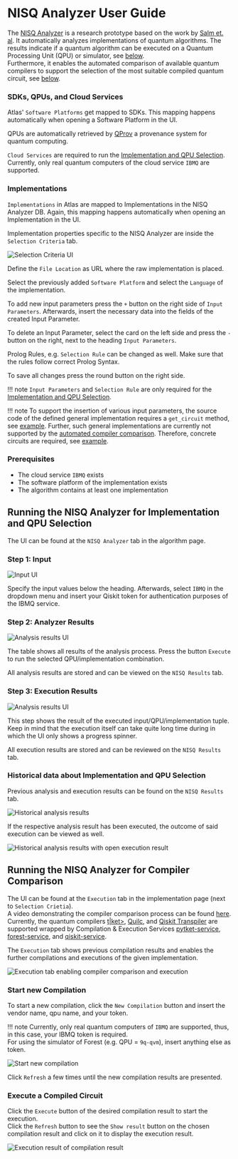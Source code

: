 
# NISQ Analyzer User Guide
The [NISQ Analyzer](https://github.com/UST-QuAntiL/nisq-analyzer) is a research prototype based on the work by [Salm et. al](https://link.springer.com/chapter/10.1007/978-3-030-64846-6_5). It automatically analyzes implementations of quantum algorithms. The results indicate if a quantum algorithm can be executed on a Quantum Processing Unit (QPU) or simulator, see [below](#running-the-nisq-analyzer-for-implementation-and-qpu-selection).  
Furthermore, it enables the automated comparison of available quantum compilers to support the selection of the most suitable compiled quantum circuit, see [below](#running-the-nisq-analyzer-for-compiler-comparison).
### SDKs, QPUs, and Cloud Services

Atlas' `Software Platforms` get mapped to SDKs. This mapping happens automatically when opening a Software Platform in the UI.   

QPUs are automatically retrieved by [QProv](https://github.com/UST-QuAntiL/qprov) a provenance system for quantum computing.   
 
`Cloud Services` are required to run the [Implementation and QPU Selection](#running-the-nisq-analyzer-for-implementation-and-qpu-selection).  
Currently, only real quantum computers of the cloud service `IBMQ` are supported.

### Implementations

`Implementations` in Atlas are mapped to Implementations in the NISQ Analyzer DB.
Again, this mapping happens automatically when opening an Implementation in the UI.

Implementation properties specific to the NISQ Analyzer are inside the `Selection Criteria` tab.

![Selection Criteria UI](./images/nisq_analyzer/implementation_selectionCriteria.png)

Define the `File Location` as URL where the raw implementation is placed.

Select the previously added `Software Platform` and select the `Language` of the implementation. 

To add new input parameters press the `+` button on the right side of `Input Parameters`. Afterwards, insert the necessary data into the fields of the created Input Parameter.

To delete an Input Parameter, select the card on the left side and press the `-` button on the right, next to the heading `Input Parameters`.

Prolog Rules, e.g. `Selection Rule` can be changed as well. Make sure that the rules follow correct Prolog Syntax.

To save all changes press the round button on the right side.

!!! note 
    `Input Parameters` and `Selection Rule` are only required for the [Implementation and QPU Selection](#running-the-nisq-analyzer-for-implementation-and-qpu-selection).  
    
!!! note 
    To support the insertion of various input parameters, the source code of the defined general implementation requires a `get_circuit` method, see [example](https://raw.githubusercontent.com/UST-QuAntiL/nisq-analyzer-content/master/example-implementations/Shor/shor-general-qiskit.py). Further, such general implementations are currently not supported by the [automated compiler comparison](#running-the-nisq-analyzer-for-compiler-comparison). Therefore, concrete circuits are required, see [example](https://raw.githubusercontent.com/UST-QuAntiL/nisq-analyzer-content/master/compiler-selection/Shor/shor-fix-15-qiskit.py).

### Prerequisites

* The cloud service `IBMQ` exists
* The software platform of the implementation exists
* The algorithm contains at least one implementation

## Running the NISQ Analyzer for Implementation and QPU Selection

The UI can be found at the `NISQ Analyzer` tab in the algorithm page.

### Step 1: Input

![Input UI](./images/nisq_analyzer/step1.png)

Specify the input values below the heading. Afterwards, select `IBMQ` in the dropdown menu and insert your Qiskit token for authentication purposes of the IBMQ service.

### Step 2: Analyzer Results

![Analysis results UI](./images/nisq_analyzer/step2.png)

The table shows all results of the analysis process. Press the button `Execute` to run the selected QPU/implementation combination.

All analysis results are stored and can be viewed on the `NISQ Results` tab.

### Step 3: Execution Results

![Analysis results UI](./images/nisq_analyzer/step3.png)

This step shows the result of the executed input/QPU/implementation tuple.
Keep in mind that the execution itself can take quite long time during in which the UI only shows a progress spinner.

All execution results are stored and can be reviewed on the `NISQ Results` tab.

### Historical data about Implementation and QPU Selection

Previous analysis and execution results can be found on the `NISQ Results` tab.

![Historical analysis results](./images/nisq_analyzer/results.png)

If the respective analysis result has been executed, the outcome of said execution can be viewed as well.

![Historical analysis results with open execution result](./images/nisq_analyzer/results_open.png)

## Running the NISQ Analyzer for Compiler Comparison

The UI can be found at the `Execution` tab in the implementation page (next to `Selection Crietia`).  
A video demonstrating the compiler comparison process can be found [here](https://www.youtube.com/watch?v=I5l8vaA-zO8&feature=youtu.be).
Currently, the quantum compilers [t|ket>](https://github.com/CQCL/pytket), [Quilc](https://github.com/rigetti/quilc), and [Qiskit Transpiler](https://github.com/Qiskit) are supported wrapped by Compilation & Execution Services [pytket-service](https://github.com/UST-QuAntiL/pytket-service), [forest-service](https://github.com/UST-QuAntiL/forest-service), and [qiskit-service](https://github.com/UST-QuAntiL/qiskit-service).

The `Execution` tab shows previous compilation results and enables the further compilations and executions of the given implementation.

![Execution tab enabling compiler comparison and execution](./images/nisq_analyzer/impl-execution.png)

### Start new Compilation

To start a new compilation, click the `New Compilation` button and insert the vendor name, qpu name, and your token.

!!! note 
    Currently, only real quantum computers of `IBMQ` are supported, thus, in this case, your IBMQ token is required.  
    For using the simulator of Forest (e.g. QPU = `9q-qvm`), insert anything else as token.

![Start new compilation](./images/nisq_analyzer/new-compilation.png)

Click `Refresh` a few times until the new compilation results are presented.

### Execute a Compiled Circuit

Click the `Execute` button of the desired compilation result to start the execution.   
Click the `Refresh` button to see the `Show result` button on the chosen compilation result and click on it to display the execution result.

![Execution result of compilation result](./images/nisq_analyzer/impl-execution-result.png)

